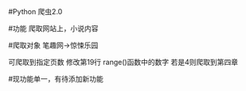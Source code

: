 #Python 爬虫2.0

#功能
爬取网站上，小说内容

#爬取对象
笔趣网->惊悚乐园

可爬取到指定页数
修改第19行 range()函数中的数字 若是4则爬取到第四章

#现功能单一，有待添加新功能

